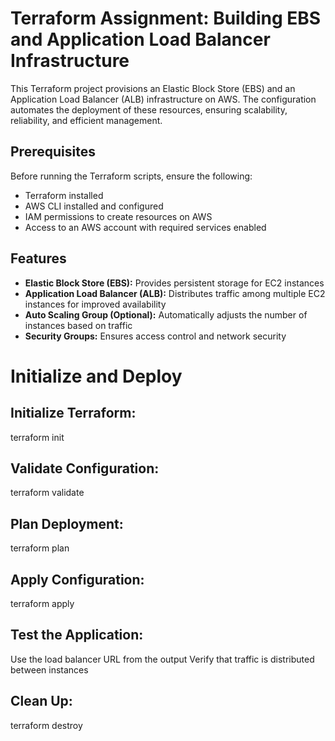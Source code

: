 # Terraform Assignment: Building EBS and Application Load Balancer Infrastructure

This Terraform project provisions an Elastic Block Store (EBS) and an Application Load Balancer (ALB) infrastructure on AWS. The configuration automates the deployment of these resources, ensuring scalability, reliability, and efficient management.

## Prerequisites
Before running the Terraform scripts, ensure the following:
- Terraform installed 
- AWS CLI installed and configured
- IAM permissions to create resources on AWS
- Access to an AWS account with required services enabled

## Features
- **Elastic Block Store (EBS):** Provides persistent storage for EC2 instances
- **Application Load Balancer (ALB):** Distributes traffic among multiple EC2 instances for improved availability
- **Auto Scaling Group (Optional):** Automatically adjusts the number of instances based on traffic
- **Security Groups:** Ensures access control and network security

# Initialize and Deploy
## Initialize Terraform:
terraform init

## Validate Configuration:
terraform validate

## Plan Deployment:
terraform plan

## Apply Configuration:
terraform apply

## Test the Application:
Use the load balancer URL from the output
Verify that traffic is distributed between instances
## Clean Up:
terraform destroy
